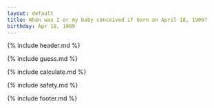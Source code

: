 ```yaml
---
layout: default
title: When was I or my baby conceived if born on April 18, 1909?
birthday: Apr 18, 1909
---
```


{% include header.md %}

{% include guess.md %}

{% include calculate.md %}

{% include safety.md %}

{% include footer.md %}



